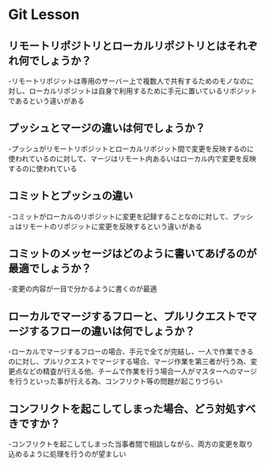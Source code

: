 # Git Lesson

## リモートリポジトリとローカルリポジトリとはそれぞれ何でしょうか？
-リモートリポジットは専用のサーバー上で複数人で共有するためのモノなのに対し、ローカルリポジットは自身で利用するために手元に置いているリポジットであるという違いがある


## プッシュとマージの違いは何でしょうか？
-プッシュがリモートリポジットとローカルリポジット間で変更を反映するのに使われているのに対して、マージはリモート内あるいはローカル内で変更を反映するのに使われている


## コミットとプッシュの違い
-コミットがローカルのリポジットに変更を記録することなのに対して、プッシュはリモートのリポジットに変更を反映するという違いがある

## コミットのメッセージはどのように書いてあげるのが最適でしょうか？
-変更の内容が一目で分かるように書くのが最適


## ローカルでマージするフローと、プルリクエストでマージするフローの違いは何でしょうか？
-ローカルでマージするフローの場合、手元で全てが完結し、一人で作業できるのに対し、プルリクエストでマージする場合、マージ作業を第三者が行う為、変更点などの精査が行える他、チームで作業を行う場合一人がマスターへのマージを行うといった事が行える為、コンフリクト等の問題が起こりづらい


## コンフリクトを起こしてしまった場合、どう対処すべきですか？
-コンフリクトを起こしてしまった当事者間で相談しながら、両方の変更を取り込めるように処理を行うのが望ましい